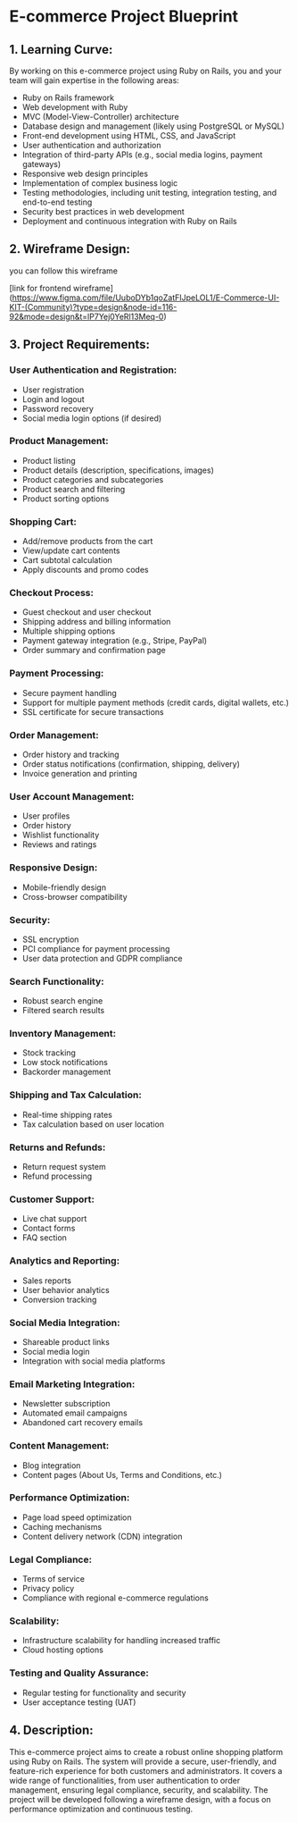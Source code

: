 # E-commerce Project Blueprint

## 1. Learning Curve:

By working on this e-commerce project using Ruby on Rails, you and your team will gain expertise in the following areas:

- Ruby on Rails framework
- Web development with Ruby
- MVC (Model-View-Controller) architecture
- Database design and management (likely using PostgreSQL or MySQL)
- Front-end development using HTML, CSS, and JavaScript
- User authentication and authorization
- Integration of third-party APIs (e.g., social media logins, payment gateways)
- Responsive web design principles
- Implementation of complex business logic
- Testing methodologies, including unit testing, integration testing, and end-to-end testing
- Security best practices in web development
- Deployment and continuous integration with Ruby on Rails

## 2. Wireframe Design:

you can follow this wireframe

[link for frontend wireframe] (https://www.figma.com/file/UuboDYb1qoZatFIJpeLOL1/E-Commerce-UI-KIT-(Community)?type=design&node-id=116-92&mode=design&t=lP7Yej0YeRl13Meq-0)

## 3. Project Requirements:

### User Authentication and Registration:

- User registration
- Login and logout
- Password recovery
- Social media login options (if desired)

### Product Management:

- Product listing
- Product details (description, specifications, images)
- Product categories and subcategories
- Product search and filtering
- Product sorting options

### Shopping Cart:

- Add/remove products from the cart
- View/update cart contents
- Cart subtotal calculation
- Apply discounts and promo codes

### Checkout Process:

- Guest checkout and user checkout
- Shipping address and billing information
- Multiple shipping options
- Payment gateway integration (e.g., Stripe, PayPal)
- Order summary and confirmation page

### Payment Processing:

- Secure payment handling
- Support for multiple payment methods (credit cards, digital wallets, etc.)
- SSL certificate for secure transactions

### Order Management:

- Order history and tracking
- Order status notifications (confirmation, shipping, delivery)
- Invoice generation and printing

### User Account Management:

- User profiles
- Order history
- Wishlist functionality
- Reviews and ratings

### Responsive Design:

- Mobile-friendly design
- Cross-browser compatibility

### Security:

- SSL encryption
- PCI compliance for payment processing
- User data protection and GDPR compliance

### Search Functionality:

- Robust search engine
- Filtered search results

### Inventory Management:

- Stock tracking
- Low stock notifications
- Backorder management

### Shipping and Tax Calculation:

- Real-time shipping rates
- Tax calculation based on user location

### Returns and Refunds:

- Return request system
- Refund processing

### Customer Support:

- Live chat support
- Contact forms
- FAQ section

### Analytics and Reporting:

- Sales reports
- User behavior analytics
- Conversion tracking

### Social Media Integration:

- Shareable product links
- Social media login
- Integration with social media platforms

### Email Marketing Integration:

- Newsletter subscription
- Automated email campaigns
- Abandoned cart recovery emails

### Content Management:

- Blog integration
- Content pages (About Us, Terms and Conditions, etc.)

### Performance Optimization:

- Page load speed optimization
- Caching mechanisms
- Content delivery network (CDN) integration

### Legal Compliance:

- Terms of service
- Privacy policy
- Compliance with regional e-commerce regulations

### Scalability:

- Infrastructure scalability for handling increased traffic
- Cloud hosting options

### Testing and Quality Assurance:

- Regular testing for functionality and security
- User acceptance testing (UAT)

## 4. Description:

This e-commerce project aims to create a robust online shopping platform using Ruby on Rails. The system will provide a secure, user-friendly, and feature-rich experience for both customers and administrators. It covers a wide range of functionalities, from user authentication to order management, ensuring legal compliance, security, and scalability. The project will be developed following a wireframe design, with a focus on performance optimization and continuous testing.
